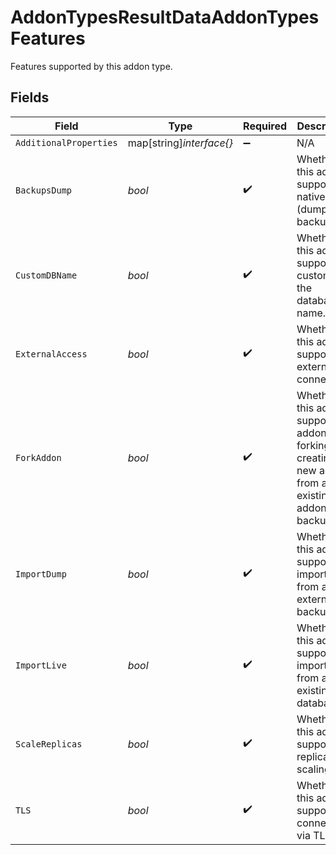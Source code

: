 # AddonTypesResultDataAddonTypesFeatures

Features supported by this addon type.


## Fields

| Field                                                                                           | Type                                                                                            | Required                                                                                        | Description                                                                                     | Example                                                                                         |
| ----------------------------------------------------------------------------------------------- | ----------------------------------------------------------------------------------------------- | ----------------------------------------------------------------------------------------------- | ----------------------------------------------------------------------------------------------- | ----------------------------------------------------------------------------------------------- |
| `AdditionalProperties`                                                                          | map[string]*interface{}*                                                                        | :heavy_minus_sign:                                                                              | N/A                                                                                             |                                                                                                 |
| `BackupsDump`                                                                                   | *bool*                                                                                          | :heavy_check_mark:                                                                              | Whether this addon supports native (dump) backups                                               | false                                                                                           |
| `CustomDBName`                                                                                  | *bool*                                                                                          | :heavy_check_mark:                                                                              | Whether this addon supports customising the database name.                                      | false                                                                                           |
| `ExternalAccess`                                                                                | *bool*                                                                                          | :heavy_check_mark:                                                                              | Whether this addon supports external connection.                                                | true                                                                                            |
| `ForkAddon`                                                                                     | *bool*                                                                                          | :heavy_check_mark:                                                                              | Whether this addon supports addon forking - creating a new addon from an existing addon backup. | false                                                                                           |
| `ImportDump`                                                                                    | *bool*                                                                                          | :heavy_check_mark:                                                                              | Whether this addon supports importing from an external backup.                                  | false                                                                                           |
| `ImportLive`                                                                                    | *bool*                                                                                          | :heavy_check_mark:                                                                              | Whether this addon supports importing from an existing live database.                           | false                                                                                           |
| `ScaleReplicas`                                                                                 | *bool*                                                                                          | :heavy_check_mark:                                                                              | Whether this addon supports replica scaling.                                                    | false                                                                                           |
| `TLS`                                                                                           | *bool*                                                                                          | :heavy_check_mark:                                                                              | Whether this addon supports connection via TLS.                                                 | true                                                                                            |